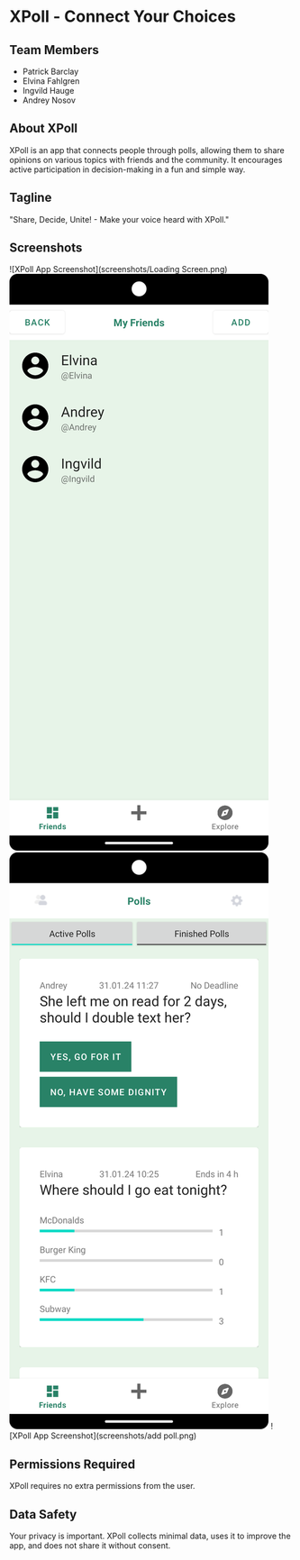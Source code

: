 # XPoll - Connect Your Choices

## Team Members
- Patrick Barclay
- Elvina Fahlgren
- Ingvild Hauge
- Andrey Nosov

## About XPoll
XPoll is an app that connects people through polls, allowing them to share opinions on various topics with friends and the community. It encourages active participation in decision-making in a fun and simple way.

## Tagline
"Share, Decide, Unite! - Make your voice heard with XPoll."

## Screenshots
![XPoll App Screenshot](screenshots/Loading Screen.png)
![XPoll App Screenshot](screenshots/friends.png)
![XPoll App Screenshot](screenshots/feed.png)
![XPoll App Screenshot](screenshots/add poll.png)

## Permissions Required
XPoll requires no extra permissions from the user.

## Data Safety
Your privacy is important. XPoll collects minimal data, uses it to improve the app, and does not share it without consent.
